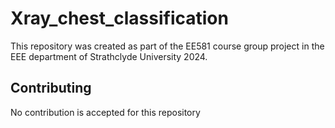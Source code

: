 # Xray_chest_classification

This repository was created as part of the EE581 course group project in the EEE department of Strathclyde University 2024. 

## Contributing

No contribution is accepted for this repository

